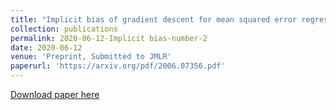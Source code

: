 ```yaml
---
title: "Implicit bias of gradient descent for mean squared error regression with wide neural networks"
collection: publications
permalink: 2020-06-12-Implicit bias-number-2
date: 2020-06-12
venue: 'Preprint, Submitted to JMLR'
paperurl: 'https://arxiv.org/pdf/2006.07356.pdf'
---
```

<!-- excerpt: 'This paper is about the number 2. The number 3 is left for future work.' -->
<!-- citation: 'Your Name, You. (2010). &quot;Paper Title Number 2.&quot; <i>Journal 1</i>. 1(2).' -->
<!-- This paper is about the number 2. The number 3 is left for future work. -->

[Download paper here](https://arxiv.org/pdf/2006.07356.pdf)

<!-- Recommended citation: Your Name, You. (2010). "Paper Title Number 2." <i>Journal 1</i>. 1(2). -->
